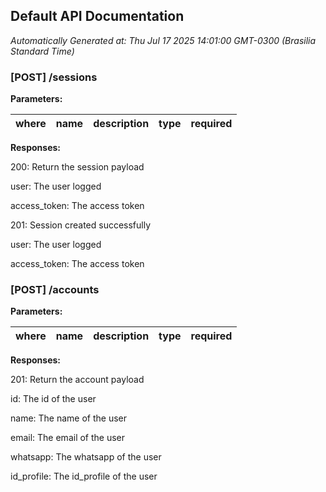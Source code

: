 ## Default API Documentation
*Automatically Generated at: Thu Jul 17 2025 14:01:00 GMT-0300 (Brasilia Standard Time)*

### [POST] /sessions
**Parameters:**

| where | name | description | type | required |
| --- | --- | --- | --- | --- |

**Responses:**

200: Return the session payload

user: The user logged

access_token: The access token

201: Session created successfully

user: The user logged

access_token: The access token


### [POST] /accounts
**Parameters:**

| where | name | description | type | required |
| --- | --- | --- | --- | --- |

**Responses:**

201: Return the account payload

id: The id of the user

name: The name of the user

email: The email of the user

whatsapp: The whatsapp of the user

id_profile: The id_profile of the user


